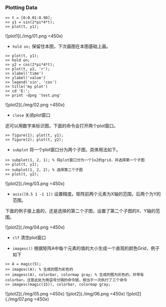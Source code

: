 ### Plotting Data

```
>> t = [0:0.01:0.98];
>> y1 = sin(2*pi*4*t);
>> plot(t, y1);
```

![plot1](./img/01.png =450x)

- `hold on;` 保留住本图，下次画图在本图基础上画。

```
>> plot(t, y1);
>> hold on;
>> y2 = cos(2*pi*4*t);
>> plot(t, y2, 'r');
>> xlabel('time')
>> ylabel('value')
>> legend('sin', 'cos')
>> title('my plot')
>> cd 'E:';
>> print -dpng 'test.png'
```

![plot2](./img/02.png =450x)

- `close` 关闭plot窗口

还可以用数字来标识图，下面的命令会打开两个plot窗口。

```
>> figure(1); plot(t, y1);
>> figure(2); plot(t, y2);
```

- `subplot` 将一个plot窗口分为两个子图，具体用法如下。

```
>> subplot(1, 2, 1); % 将plot窗口分为一个1x2的grid，并选择第一个子图
>> plot(t, y1);
>> subplot(1, 2, 2); % 选择第二个子图
>> plot(t, y2);
```

![plot2](./img/03.png =450x)

- `axis([0.5 1 -1 1])` 设置精度。矩阵前两个元素为X轴的范围，后两个为Y的范围。

下面的例子接上面的，还是选择的第二个子图，设置了第二个子图的X、Y轴的范围。

![plot2](./img/04.png =450x)

- `clf` 清空plot窗口

- `imagesc()` 根据矩阵A中每个元素的值的大小生成一个直观的颜色Grid，例子如下

```
>> A = magic(5);
>> imagesc(A); % 生成的图为彩色的
>> imagesc(A), colorbar, colormap gray; % 生成的图为灰色的，并带有colorbar。注意此处为用逗号分隔的命令链，相当于一次执行了三个命令
>> imagesc(magic(15)), colorbar, colormap gray;
```

![plot2](./img/05.png =450x)
![plot2](./img/06.png =450x)
![plot2](./img/07.png =450x)
